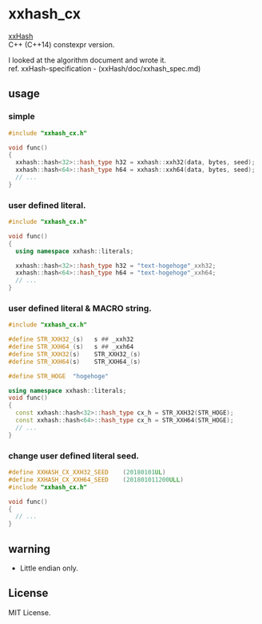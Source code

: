 # xxhash_cx

[xxHash](https://github.com/Cyan4973/xxHash)  
C++ (C++14) constexpr version.

I looked at the algorithm document and wrote it.  
ref. xxHash-specification - (xxHash/doc/xxhash_spec.md) 


## usage

### simple

```C++:simple.cpp
#include "xxhash_cx.h"

void func()
{
  xxhash::hash<32>::hash_type h32 = xxhash::xxh32(data, bytes, seed);
  xxhash::hash<64>::hash_type h64 = xxhash::xxh64(data, bytes, seed);
  // ...
}
```

### user defined literal.

```C++:user_literals.cpp
#include "xxhash_cx.h"

void func()
{
  using namespace xxhash::literals;

  xxhash::hash<32>::hash_type h32 = "text-hogehoge"_xxh32;
  xxhash::hash<64>::hash_type h64 = "text-hogehoge"_xxh64;
  // ...
}
```
### user defined literal & MACRO string.

```C++:user_literals_macro.cpp
#include "xxhash_cx.h"

#define	STR_XXH32_(s)	s ## _xxh32
#define	STR_XXH64_(s)	s ## _xxh64
#define	STR_XXH32(s)	STR_XXH32_(s)
#define	STR_XXH64(s)	STR_XXH64_(s)

#define STR_HOGE  "hogehoge"

using namespace xxhash::literals;
void func()
{
  const xxhash::hash<32>::hash_type cx_h = STR_XXH32(STR_HOGE);
  const xxhash::hash<64>::hash_type cx_h = STR_XXH64(STR_HOGE);
  // ...
}
```

### change user defined literal seed.

```C++:user_literals_seed.cpp
#define	XXHASH_CX_XXH32_SEED	(20180101UL)
#define	XXHASH_CX_XXH64_SEED	(201801011200ULL)
#include "xxhash_cx.h"

void func()
{
  // ...
}

```

## warning

* Little endian only.

## License

MIT License.
